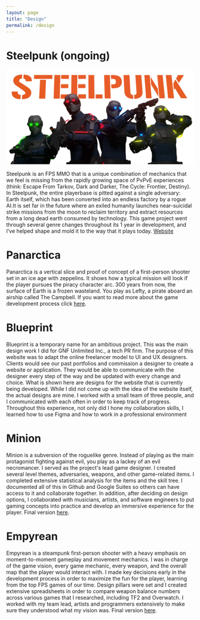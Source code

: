 ```yaml
---
layout: page
title: "Design"
permalink: /design
---
```


# Steelpunk (ongoing)

![Steelpunk](/assets/steelpunk.webp)

Steelpunk is an FPS MMO that is a unique combination of mechanics that we feel is missing from the rapidly growing space of PvPvE experiences (think: Escape From Tarkov, Dark and Darker, The Cycle: Frontier, Destiny). In Steelpunk, the entire playerbase is pitted against a single adversary: Earth itself, which has been converted into an endless factory by a rogue AI.It is set far in the future where an exiled humanity launches near-suicidal strike missions from the moon to reclaim territory and extract resources from a long dead earth consumed by technology. This game project went through several genre changes throughout its 1 year in development, and I’ve helped shape and mold it to the way that it plays today. [Website](https://www.blastfurnacegames.com/)


# Panarctica

Panarctica is a vertical slice and proof of concept of a first-person shooter set in an ice age with zeppelins. It shows how a typical mission will look if the player pursues the piracy character arc. 300 years from now, the surface of Earth is a frozen wasteland. You play as Lefty, a pirate aboard an airship called The Campbell. If you want to read more about the game development process click [here](https://komarmatthewl.medium.com/panarctica-cb283d79188b).

# Blueprint 

Blueprint is a temporary name for an ambitious project. This was the main design work I did for GNF Unlimited Inc., a tech PR firm. The purpose of this website was to adapt the online freelancer model to UI and UX designers. Clients would see our past portfolios and commission a designer to create a website or application. They would be able to communicate with the designer every step of the way and be updated with every change and choice. What is shown here are designs for the website that is currently being developed. While I did not come up with the idea of the website itself, the actual designs are mine. I worked with a small team of three people, and I communicated with each often in order to keep track of progress. Throughout this experience, not only did I hone my collaboration skills, I learned how to use Figma and how to work in a professional environment

# Minion

Minion is a subversion of the roguelike genre. Instead of playing as the main protagonist fighting against evil, you play as a lackey of an evil necromancer. I served as the project's lead game designer. I created several level themes, adversaries, weapons, and other game-related items. I completed extensive statistical analysis for the items and the skill tree. I documented all of this in Github and Google Suites so others can have access to it and collaborate together. In addition, after deciding on design options, I collaborated with musicians, artists, and software engineers to put gaming concepts into practice and develop an immersive experience for the player. Final version [here](https://github.com/Woodmanan/Minion).


# Empyrean 

Empyrean is a steampunk first-person shooter with a heavy emphasis on moment-to-moment gameplay and movement mechanics. I was in charge of the game vision, every game mechanic, every weapon, and the overall map that the player would interact with. I made key decisions early in the development process in order to maximize the fun for the player, learning from the top FPS games of our time. Design pillars were set and I created extensive spreadsheets in order to compare weapon balance numbers across various games that I researched, including TF2 and Overwatch. I worked with my team lead, artists and programmers extensively to make sure they understood what my vision was. Final version [here](https://github.com/amyxlase/Project-Sapphire).



